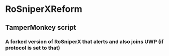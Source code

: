 # RoSniperXReform
## TamperMonkey script
### A forked version of RoSniperX that alerts and also joins UWP (if protocol is set to that)
